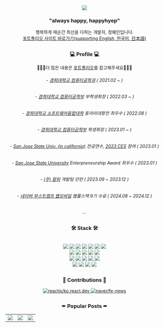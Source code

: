  <div align="center"><img src="https://github.com/happyhyep/clone-twitter/assets/103382269/69b91e94-8c80-4272-b4d7-c1fb5ecab781" /></div>
 
<div align="center"><h3>"always happy, happyhyep"</h3></div>
<div align="center">행복하게 매순간 최선을 다하는 개발자, 정혜인입니다.</div>
<div align="center"><a href="https://happyhyep.github.io/portfolio/" target="_blank">포트폴리오 사이트 바로가기(supporting English, 한국어, 日本語)</a></div>
 
##

<div align="center">  


<div align="center"><h3>💻 Profile 💻</h3></div>
<p>👩🏻‍💻더 많은 내용은 <a href="https://happyhyep.github.io/portfolio/" target="_blank">포트폴리오</a>를 참고해주세요👩🏻‍💻</p>

<h6>- <a href="https://ce.khu.ac.kr/ce/user/main/view.do">경희대학교 컴퓨터공학과</a> ( 2021.02 ~ )</h6>
<h6>- <a href="https://ce.khu.ac.kr/ce/user/main/view.do">경희대학교 컴퓨터공학부</a> 부학생회장 ( 2022.03 ~ )<h6>
 <h6>- <a href="https://software.khu.ac.kr/software/user/main/view.do">경희대학교 소프트웨어융합대학</a> 동아리대항전 최우수 ( 2022.08 )</h6>
<h6>- <a href="https://ce.khu.ac.kr/ce/user/main/view.do">경희대학교 컴퓨터공학부</a> 학생회장 ( 2023.01 ~ ) <h6>
<h6>- <a href="https://www.sjsu.edu/">San Jose State Univ. (in california)</a> 전공연수, <a href="https://www.ces.tech/">2023 CES</a> 참여 ( 2023.01 ) <h6>
<h6>- <a href="https://www.sjsu.edu/">San Jose State University</a> Enterpreneurship Award 최우수 ( 2023.01 ) </h6>
<h6>- <a href="https://brand.apoc.day/" target="_blank">(주) 팜피</a> 개발팀 인턴 ( 2023.09 ~ 2023.12 )</h6>
 <!-- <h6>- Apple Developer Academy @ POSTECH 3기 ( 2024.03 ~ )</h6> -->
<h6>- <a href="https://www.famppy.com/" target="_blank">네이버 부스트캠프 웹모바일</a> 웹풀스택 9기 수료 ( 2024.08 ~ 2024.12 )</h6>
<h6>...</h6>


##
<div align="center"><h3>🛠 Stack 🛠</h3></div>
<br> 
<img src="https://img.shields.io/badge/HTML5-E34F26?style=flat&logo=HTML5&logoColor=white"/>
<img src="https://img.shields.io/badge/JavaScript-F7DF1E?style=flat&logo=JavaScript&logoColor=black"/>
<img src="https://img.shields.io/badge/TypeScript-3178C6?style=flat&logo=TypeScript&logoColor=white"/>
<img src="https://img.shields.io/badge/React-61DAFB?style=flat&logo=React&logoColor=black"/>
<img src="https://img.shields.io/badge/Vue-4FC08D?style=flat&logo=Vue.js&logoColor=black"/>
<img src="https://img.shields.io/badge/Recoil-3578E5?style=flat&logo=Recoil&logoColor=white" />
<img src="https://img.shields.io/badge/Pinia-F2E142?style=flat&logo=Vue.js&logoColor=white" />
<br>
<img src="https://img.shields.io/badge/Node.js-339933?style=flat&logo=Node.js&logoColor=white"/>
<img src="https://img.shields.io/badge/Python-3776AB?style=flat&logo=Python&logoColor=white"/>
<img src="https://img.shields.io/badge/Swift-F05138?style=flat&logo=Swift&logoColor=white"/>
<img src="https://img.shields.io/badge/PostgreSQL-4169E1?style=flat&logo=PostgreSQL&logoColor=black"/>
<img src="https://img.shields.io/badge/Firebase-FFCA28?style=flat&logo=firebase&logoColor=black" />
<br>
 <img src="https://img.shields.io/badge/Docker-2496ED?style=flat&logo=Docker&logoColor=white" />
 <img src="https://img.shields.io/badge/Docker compose-2496ED?style=flat&logo=Docker&logoColor=white" />
 <img src="https://img.shields.io/badge/Amazon ec2-FF9900?style=flat&logo=amazonec2&logoColor=white" />
 <img src="https://img.shields.io/badge/Amazon s3-569A31?style=flat&logo=amazons3&logoColor=white" />
 <img src="https://img.shields.io/badge/Nginx-009639?style=flat&logo=nginx&logoColor=white" />
<br>
<img src="https://img.shields.io/badge/styledComponents-DB7093?style=flat&logo=styled-components&logoColor=white"/>
<img src="https://img.shields.io/badge/CSS3-1572B6?style=flat&logo=CSS3&logoColor=white"/>
<img src="https://img.shields.io/badge/Sass-CC6699?style=flat&logo=Sass&logoColor=white"/>
<img src="https://img.shields.io/badge/Figma-F24E1E?style=flat&logo=figma&logoColor=white" />

##

  
<!-- <div align="center"><h3>🖌 Design 🖌</h3></div>
<br>
<img src="https://img.shields.io/badge/figma-F24E1E?style=flat&logo=figma&logoColor=white"/>
<img src="https://img.shields.io/badge/Adobe Photoshop-31A8FF?style=flat&logo=Adobe Photoshop&logoColor=black"/>
<img src="https://img.shields.io/badge/Adobe Premiere Pro-9999FF?style=flat&logo=Adobe Premiere Pro&logoColor=black"/>
<img src="https://img.shields.io/badge/Adobe After Effects-9999FF?style=flat&logo=Adobe After Effects&logoColor=black"/> -->



<div align="center"><h3>👣 Contributions 👣</h3>
  <!-- <a href="https://github.com/happyhyep">
   <img width="40%" src="https://streak-stats.demolab.com?user=happyhyep&theme=buefy-dark&locale=ko"/>
  </a>
  <br />
  -->
  <a href="https://github.com/reactjs/ko.react.dev">
    <img
      src="https://github-readme-stats.vercel.app/api/pin/?username=reactjs&repo=ko.react.dev&icon_color=FFD82F&text_color=FFFFFF&title_color=FFD82F&bg_color=161B22&border_radius=10"
      alt="reactjs/ko.react.dev"
      title="Contributor"
    />
  </a>
   <a href="https://github.com/naver/fe-news">
    <img
      src="https://github-readme-stats.vercel.app/api/pin/?username=naver&repo=fe-news&icon_color=FFD82F&text_color=FFFFFF&title_color=FFD82F&bg_color=161B22&border_radius=10"
      alt="naver/fe-news"
      title="Contributor"
    />
  </a>
</div>

##

<div align="center"><h3>✒ Popular Posts ✒</h3>
 <table witdh="100%" align="center">
   <tr>
      <td>
        <a href="https://velog.io/@happyhyep/%EB%94%A5%EB%8B%A4%EC%9D%B4%EB%B8%8C-%EB%A6%AC%EC%95%A1%ED%8A%B8%EC%97%90%EC%84%9C%EB%8A%94-%EC%96%B4%EB%96%BB%EA%B2%8C-Element%EB%A5%BC-%EC%B6%94%EA%B0%80%ED%95%A0%EA%B9%8C-innerHTML">
         <img src="https://github.com/user-attachments/assets/6d1e1c37-cec1-46dc-85d7-381d42ce1f9d" />
       </a>
     </td>
     <td>
          <a href="https://velog.io/@happyhyep/%EC%A7%80%EB%8F%84%EC%99%80-%ED%95%A8%EA%BB%98-%EC%9B%80%EC%A7%81%EC%9D%B4%EB%8A%94-%EC%BA%94%EB%B2%84%EC%8A%A4-%EA%B5%AC%ED%98%84-%EC%8A%A4%ED%86%A0%EB%A6%AC">
           <img src="https://github.com/user-attachments/assets/0011b13d-942c-47b5-8b60-804c4eb312e9" />
         </a>
     </td>
     <td>
        <a href="https://velog.io/@happyhyep/%EC%8B%A4%EC%8B%9C%EA%B0%84-%EC%86%8C%EC%BC%93-%ED%86%B5%EC%8B%A0%EC%9D%98-%EB%8F%84%EC%A0%84%EA%B8%B0-%EB%8B%A4%EC%96%91%ED%95%9C-%EC%A1%B0%EA%B1%B4%EC%9D%B4-%EC%A1%B4%EC%9E%AC%ED%95%98%EB%8A%94-%ED%86%B5%EC%8B%A0">
         <img src="https://github.com/user-attachments/assets/c47daae4-7aeb-40e2-906c-0249b3e36b94" />
       </a>
     </td>
   </tr>
 </table>
</div>
